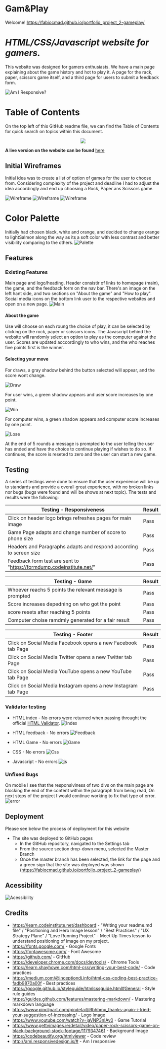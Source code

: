 # Gam&Play
Welcome! https://fabiocmad.github.io/portfolio_project_2-gameplay/

# *HTML/CSS/Javascript website for gamers.*
This website was designed for gamers enthusiasts. We have a main page explaining about the game history and hot to play it. A page for the rack, paper, scissors game itself, and a third page for users to submit a feedback form.

![Am I Responsive?](https://github.com/fabiocmad/portfolio_project_2-gameplay/blob/356618dd763254433abfa9b31e5a84f631873b5c/assets/images/testing/Screenshot%202021-11-25%20at%2022.58.31.png)

# Table of Contents
On the top left of this GitHub readme file, we can find the Table of Contents for quick search on topics within this document.
<p align="center">
   <img src="assets/images/testing/Screenshot 2021-11-25 at 23.05.22.png"/>
</p>

**A live version on the website can be found** [here](https://fabiocmad.github.io/portfolio_project_2-gameplay/)

## Initial Wireframes
Initial idea was to create a list of option of games for the user to choose from. Considering complexity of the project and deadline I had to adjust the idea accordingly and end up choosing a Rock, Paper ans Scissors game.

![Wireframe](https://github.com/fabiocmad/portfolio_project_2-gameplay/blob/7ec1654e184deb5df3fb3b5f20888879056a7ee2/assets/images/testing/Screenshot%202021-11-18%20at%2017.17.06.png)
![Wireframe](https://github.com/fabiocmad/portfolio_project_2-gameplay/blob/7ec1654e184deb5df3fb3b5f20888879056a7ee2/assets/images/testing/Screenshot%202021-11-18%20at%2017.17.16.png)
![Wireframe](https://github.com/fabiocmad/portfolio_project_2-gameplay/blob/7ec1654e184deb5df3fb3b5f20888879056a7ee2/assets/images/testing/Screenshot%202021-11-18%20at%2017.17.25.png)

# Color Palette
Initially had chosen black, white and orange, and decided to change orange to lightSalmon along the way as its a soft color with less contrast and better visibility comparing to the others.
![Palette](https://github.com/fabiocmad/portfolio_project_2-gameplay/blob/ad780cada9534d1b70c8f8abd1b43c8100ef0dcd/assets/images/testing/Screenshot%202021-11-25%20at%2023.29.53.png)

## Features
### Existing Features
Main page and logo/heading. Header consistir of links to homepage (main), the game, and the feedback form on the nav bar. There's an image on the left hant side, and two sections on "About the game" and "How to play". Social media icons on the bottom link user to the respective websites and open on a new page.
![Main](https://github.com/fabiocmad/portfolio_project_2-gameplay/blob/ad780cada9534d1b70c8f8abd1b43c8100ef0dcd/assets/images/testing/main.png)

#### About the game
Use will choose on each roung the choice of play, it can be selected by clicking on the rock, paper or scissors icons. The Javascript behind the website will randomly select an option to play as the computer against the user. Scores are updated acccordingly to who wins, and the who reaches five points first is the winner.

#### Selecting your move
For draws, a gray shadow behind the button selected will appear, and the score wont change.

![Draw](https://github.com/fabiocmad/portfolio_project_2-gameplay/blob/ad780cada9534d1b70c8f8abd1b43c8100ef0dcd/assets/images/testing/grayChoice.png)

For user wins, a green shadow appears and user score increases by one point.

![Win](https://github.com/fabiocmad/portfolio_project_2-gameplay/blob/ad780cada9534d1b70c8f8abd1b43c8100ef0dcd/assets/images/testing/greenChoice.png)

For computer wins, a green shadow appears and computer score increases by one point.

![Lose](https://github.com/fabiocmad/portfolio_project_2-gameplay/blob/ad780cada9534d1b70c8f8abd1b43c8100ef0dcd/assets/images/testing/redChoice.png)

At the end of 5 rounds a message is prompted to the user telling the user has ended and have the choice to continue playing if wishes to do so. If continues, the score is reseted to zero and the user can start a new game.

## Testing
A series of testings were done to ensure that the user experience will be up to standards and provide a overall great experience, with no broken links nor bugs (bugs were found and will be shows at next topic). The tests and results were the following:


Testing - Responsiveness | Result
------------ | -------------
Click on header logo brings refreshes pages for main image | Pass
Game Page adapts and change number of score to phone size  | Pass
Headers and Paragraphs adapts and respond according to screen size  | Pass
Feedback form test are sent to "https://formdump.codeinstitute.net/" | Pass

Testing - Game | Result
------------ | -------------
Whoever reachs 5 points the relevant message is prompted | Pass
Score increases depedning on who got the point  | Pass
score resets after reaching 5 points | Pass
Computer choise ramdmly generated for a fair result  | Pass

Testing - Footer | Result
------------ | -------------
Click on Social Media Facebook opens a new Facebook tab Page | Pass
Click on Social Media Twitter opens a new Twitter tab Page | Pass
Click on Social Media YouTube opens a new YouTube tab Page | Pass
Click on Social Media Instagram opens a new Instagram tab Page | Pass

### Validator testing
* HTML index - No errors were returned when passing throught the official [HTML Validator](https://validator.w3.org/nu).
![Index](https://github.com/fabiocmad/portfolio_project_2-gameplay/blob/ce9ce9906b094c7b2c315e15ef2403596de2cb4e/assets/images/testing/htmlCheckerIndex.png)

* HTML feedback - No errors
![Feedback](https://github.com/fabiocmad/portfolio_project_2-gameplay/blob/ce9ce9906b094c7b2c315e15ef2403596de2cb4e/assets/images/testing/htmlCheckerFeedback.png)

* HTML Game - No errors
![Game](https://github.com/fabiocmad/portfolio_project_2-gameplay/blob/ce9ce9906b094c7b2c315e15ef2403596de2cb4e/assets/images/testing/htmlCheckerGame.png)

* CSS - No errors
![Css](https://github.com/fabiocmad/portfolio_project_2-gameplay/blob/ce9ce9906b094c7b2c315e15ef2403596de2cb4e/assets/images/testing/cssValidator.png)

* Javascript - No errors
![js](https://github.com/fabiocmad/portfolio_project_2-gameplay/blob/ce9ce9906b094c7b2c315e15ef2403596de2cb4e/assets/images/testing/jsHint.png)

### Unfixed Bugs
On mobile I see that the responsiviness of two divs on the main page are blocking the end of the content within the paragraph from being read, On next steps of the project I would continue working to fix that type of error.
![error](https://github.com/fabiocmad/portfolio_project_2-gameplay/blob/d5ec5a87c8b19bf0d29ffbd952fdbb0ec70ec339/assets/images/testing/bugMobile.png)

## Deployment
Please see below the process of deployment for this website

- The site was deployed to GitHub pages
   - In the GitHub repository, navigated to the Settings tab
   - From the source section drop-down menu, selected the Master Branch
   - Once the master branch has been selected, the link for the page and a green sign that the site was deployed was shown (https://fabiocmad.github.io/portfolio_project_2-gameplay/)



## Acessibility
![Acessibility](https://github.com/fabiocmad/portfolio_project_2-gameplay/blob/e9ede968723872b07f46fe8143740ff7bcd2bd60/assets/images/testing/acessibility.png)

## Credits
* https://learn.codeinstitute.net/dashboard - "Writing your readme.md file" / "Positioning and Hero Image lesson" / "Best Practices" / "UX Strategy Plane" / "Love Running Project" - Meet Up Times lesson to understand positioning of image on my project.
* https://fonts.google.com/ - Google Fonts
* https://fontawesome.com/ - Font Awesome
* https://github.com/ - GitHub
* https://developer.chrome.com/docs/devtools/ - Chrome Tools
* https://learn.shayhowe.com/html-css/writing-your-best-code/ - Code practices
* https://medium.com/@inceptiondj.info/html-css-coding-best-practice-fadb9870a00f - Best practices
* https://google.github.io/styleguide/htmlcssguide.html#General - Style rule guides
* https://guides.github.com/features/mastering-markdown/ - Mastering markdown language
* https://www.pinclipart.com/pindetail/iRbhhmx_thanks-again-i-tried-your-suggestion-of-increasing/ - Logo Image
* https://www.youtube.com/watch?v=jaVNP3nIAv0 - Game Tutorial
* https://www.gettyimages.ie/detail/video/paper-rock-scissors-game-on-black-background-stock-footage/1179347461 - Background Image
* https://codebeautify.org/htmlviewer - Code review
* http://ami.responsivedesign.is/# - Am I responsive


